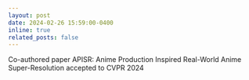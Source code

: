 ```yaml
---
layout: post
date: 2024-02-26 15:59:00-0400
inline: true
related_posts: false
---
```


Co-authored paper APISR: Anime Production Inspired Real-World Anime Super-Resolution accepted to CVPR 2024